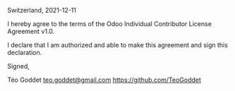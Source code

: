 Switzerland, 2021-12-11

I hereby agree to the terms of the Odoo Individual Contributor License Agreement v1.0.

I declare that I am authorized and able to make this agreement and sign this declaration.

Signed,

Téo Goddet teo.goddet@gmail.com https://github.com/TeoGoddet
